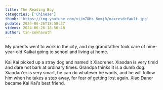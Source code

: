 ```yaml
---
title: The Reading Boy
categories: ['Chinese']
thumb: 'https://img.youtube.com/vi/m7OHs_6omj0/maxresdefault.jpg'
pudate: 2024-06-26T18:58:37
videos: 2024-06-26-18-56-48
author: tin-sokhavuth
---
```

My parents went to work in the city, and my grandfather took care of nine-year-old Kaikai going to school and living at home.
<br/><br/>
Kai Kai picked up a stray dog and named it Xiaorener. Xiaodan is very timid and dare not bark at ordinary times. Grandpa thinks it is a dumb dog. Xiaodan'er is very smart, he can do whatever he wants, and he will follow him when he takes a step away, for fear of getting lost again. Xiao Daner became Kai Kai's best friend.